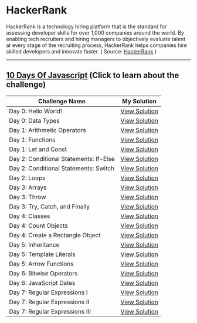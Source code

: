 # HackerRank

HackerRank is a technology hiring platform that is the standard for assessing developer skills for over 1,000 companies around the world. By enabling tech recruiters and hiring managers to objectively evaluate talent at every stage of the recruiting process, HackerRank helps companies hire skilled developers and innovate faster. ( Source: [HackerRank](https://www.hackerrank.com/about-us/) )


---


## [10 Days Of Javascript](https://www.hackerrank.com/domains/tutorials/10-days-of-javascript?filters%5Bstatus%5D%5B%5D=unsolved&badge_type=10-days-of-javascript) (Click to learn about the challenge)

Challenge Name | My Solution
--- | ---
Day 0: Hello World! | [View Solution](https://github.com/itshally/HackerRank/blob/master/10_Days_Of_JavaScript/Day_0/Day_0_Hello_World_Solution.js)
Day 0: Data Types | [View Solution](https://github.com/itshally/HackerRank/blob/master/10_Days_Of_JavaScript/Day_0/Day_0_Data_Types_Solution.js)
Day 1: Arithmetic Operators | [View Solution](https://github.com/itshally/HackerRank/blob/master/10_Days_Of_JavaScript/Day_1/Day_1_Arithmetic_Operators_Solution.js)
Day 1: Functions | [View Solution](https://github.com/itshally/HackerRank/blob/master/10_Days_Of_JavaScript/Day_1/Day_1_Functions_Solution.js)
Day 1: Let and Const | [View Solution](https://github.com/itshally/HackerRank/blob/master/10_Days_Of_JavaScript/Day_1/Day_1_Let_and_Const_Solution.js)
Day 2: Conditional Statements: If-Else | [View Solution](https://github.com/itshally/HackerRank/blob/master/10_Days_Of_JavaScript/Day_2/Day_2_Conditional_Statements_If_Else_Solution.js)
Day 2: Conditional Statements: Switch | [View Solution](https://github.com/itshally/HackerRank/blob/master/10_Days_Of_JavaScript/Day_2/Day_2_Conditional_Statements_Switch_Solution.js)
Day 2: Loops | [View Solution](https://github.com/itshally/HackerRank/blob/master/10_Days_Of_JavaScript/Day_2/Day_2_Loops_Solution.js)
Day 3: Arrays | [View Solution](https://github.com/itshally/HackerRank/blob/master/10%20Days%20Of%20JavaScript/Day%203/Day_3_Arrays_Solution.js)
Day 3: Throw | [View Solution](https://github.com/itshally/HackerRank/blob/master/10%20Days%20Of%20JavaScript/Day%203/Day_3_Throw_Solution.js)
Day 3: Try, Catch, and Finally | [View Solution](https://github.com/itshally/HackerRank/blob/master/10%20Days%20Of%20JavaScript/Day%203/Day_3_Try_Catch_and_Finally_Solution.js)
Day 4: Classes | [View Solution](https://github.com/itshally/HackerRank/blob/master/10%20Days%20Of%20JavaScript/Day%204/Day_4_Classes_Solution.js)
Day 4: Count Objects | [View Solution](https://github.com/itshally/HackerRank/blob/master/10%20Days%20Of%20JavaScript/Day%204/Day_4_Count_Objects_Solution.js)
Day 4: Create a Rectangle Object | [View Solution](https://github.com/itshally/HackerRank/blob/master/10%20Days%20Of%20JavaScript/Day%204/Day_4_Create_a_Rectangle_Object_Solution.js)
Day 5: Inheritance | [View Solution](https://github.com/itshally/HackerRank/blob/master/10%20Days%20Of%20JavaScript/Day%205/Day_5_Inheritance_Solution.js)
Day 5: Template Literals | [View Solution](https://github.com/itshally/HackerRank/blob/master/10%20Days%20Of%20JavaScript/Day%205/Day_5_Template_Literals_Solution.js)
Day 5: Arrow Functions | [View Solution](https://github.com/itshally/HackerRank/blob/master/10%20Days%20Of%20JavaScript/Day%205/Day_5_Arrow_Functions_Solution.js)
Day 6: Bitwise Operators | [View Solution](https://github.com/itshally/HackerRank/blob/master/10%20Days%20Of%20JavaScript/Day%206/Day_6_Bitwise_Operators_Solution.js)
Day 6: JavaScript Dates | [View Solution](https://github.com/itshally/HackerRank/blob/master/10%20Days%20Of%20JavaScript/Day%206/Day_6_JavaScript_Dates_Solution.js)
Day 7: Regular Expressions I | [View Solution](https://github.com/itshally/HackerRank/blob/master/10%20Days%20Of%20JavaScript/Day%207/Day_7_Regular_Expressions_1_Solution.js)
Day 7: Regular Expressions II | [View Solution](https://github.com/itshally/HackerRank/blob/master/10%20Days%20Of%20JavaScript/Day%207/Day_7_Regular_Expressions_2_Solution.js)
Day 7: Regular Expressions III | [View Solution](https://github.com/itshally/HackerRank/blob/master/10%20Days%20Of%20JavaScript/Day%207/Day_7_Regular_Expressions_3_Solution.js)
